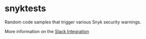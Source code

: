 # snyktests

Random code samples that trigger various Snyk security warnings.

More information on the [Slack Integration](https://tinyurl.com/SlackIntegration)
